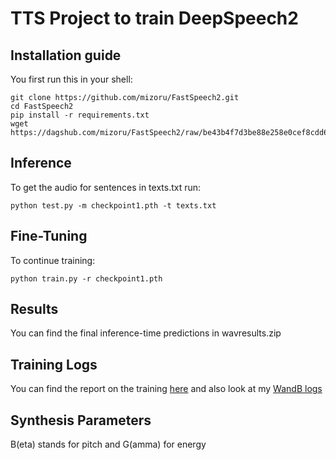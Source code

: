 # TTS Project to train DeepSpeech2

## Installation guide

You first run this in your shell:
```shell
git clone https://github.com/mizoru/FastSpeech2.git
cd FastSpeech2
pip install -r requirements.txt
wget https://dagshub.com/mizoru/FastSpeech2/raw/be43b4f7d3be88e258e0cef8cdd68d587fff54e7/checkpoint1.pth
```

## Inference

To get the audio for sentences in texts.txt run: 
```shell
python test.py -m checkpoint1.pth -t texts.txt
```

## Fine-Tuning

To continue training:
```shell
python train.py -r checkpoint1.pth
```

## Results

You can find the final inference-time predictions in wavresults.zip

## Training Logs
You can find the report on the training [here](https://wandb.ai/mizoru/FastSpeech2/reports/Training-FastSpeech2--VmlldzozMDUxMDA1) and also look at my [WandB logs](https://wandb.ai/mizoru/FastSpeech2)

## Synthesis Parameters

B(eta) stands for pitch and G(amma) for energy
